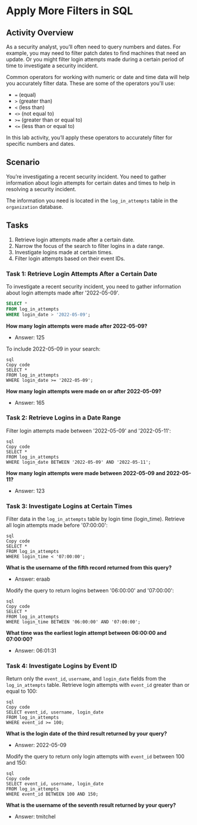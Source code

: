 # Apply More Filters in SQL

## Activity Overview
As a security analyst, you’ll often need to query numbers and dates. For example, you may need to filter patch dates to find machines that need an update. Or you might filter login attempts made during a certain period of time to investigate a security incident.

Common operators for working with numeric or date and time data will help you accurately filter data. These are some of the operators you'll use:

- `=` (equal)
- `>` (greater than)
- `<` (less than)
- `<>` (not equal to)
- `>=` (greater than or equal to)
- `<=` (less than or equal to)

In this lab activity, you’ll apply these operators to accurately filter for specific numbers and dates.

## Scenario
You’re investigating a recent security incident. You need to gather information about login attempts for certain dates and times to help in resolving a security incident.

The information you need is located in the `log_in_attempts` table in the `organization` database.

## Tasks
1. Retrieve login attempts made after a certain date.
2. Narrow the focus of the search to filter logins in a date range.
3. Investigate logins made at certain times.
4. Filter login attempts based on their event IDs.

### Task 1: Retrieve Login Attempts After a Certain Date
To investigate a recent security incident, you need to gather information about login attempts made after '2022-05-09'.

```sql
SELECT * 
FROM log_in_attempts 
WHERE login_date > '2022-05-09';
```

**How many login attempts were made after 2022-05-09?**

- Answer: 125

To include 2022-05-09 in your search:

```
sql
Copy code
SELECT * 
FROM log_in_attempts 
WHERE login_date >= '2022-05-09';
```

**How many login attempts were made on or after 2022-05-09?**

- Answer: 165

### Task 2: Retrieve Logins in a Date Range

Filter login attempts made between '2022-05-09' and '2022-05-11':

```
sql
Copy code
SELECT * 
FROM log_in_attempts 
WHERE login_date BETWEEN '2022-05-09' AND '2022-05-11';
```

**How many login attempts were made between 2022-05-09 and 2022-05-11?**

- Answer: 123

### Task 3: Investigate Logins at Certain Times

Filter data in the `log_in_attempts` table by login time (login_time). Retrieve all login attempts made before '07:00:00':

```
sql
Copy code
SELECT * 
FROM log_in_attempts 
WHERE login_time < '07:00:00';
```

**What is the username of the fifth record returned from this query?**

- Answer: eraab

Modify the query to return logins between '06:00:00' and '07:00:00':

```
sql
Copy code
SELECT * 
FROM log_in_attempts 
WHERE login_time BETWEEN '06:00:00' AND '07:00:00';
```

**What time was the earliest login attempt between 06:00:00 and 07:00:00?**

- Answer: 06:01:31

### Task 4: Investigate Logins by Event ID

Return only the `event_id`, `username`, and `login_date` fields from the `log_in_attempts` table. Retrieve login attempts with `event_id` greater than or equal to 100:

```
sql
Copy code
SELECT event_id, username, login_date 
FROM log_in_attempts 
WHERE event_id >= 100;
```

**What is the login date of the third result returned by your query?**

- Answer: 2022-05-09

Modify the query to return only login attempts with `event_id` between 100 and 150:

```
sql
Copy code
SELECT event_id, username, login_date 
FROM log_in_attempts 
WHERE event_id BETWEEN 100 AND 150;
```

**What is the username of the seventh result returned by your query?**

- Answer: tmitchel